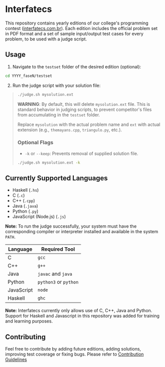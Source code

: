 # Interfatecs

This repository contains yearly editions of our college's programming contest ([interfatecs.com.br](https://interfatecs.com.br "Maratona Interfatecs")). Each edition includes the official problem set in PDF format and a set of sample input/output test cases for every problem, to be used with a judge script.

## Usage

1. Navigate to the `testset` folder of the desired edition (optional):
  ```bash
  cd YYYY_faseN/testset
  ```

2. Run the judge script with your solution file:
  >```bash
  >./judge.sh mysolution.ext
  >```
  >**WARNING**: By default, this will delete `mysolution.ext` file. This is standard behavior in judging scripts, to prevent competitor's files from accumulating in the `testset` folder.
>
>Replace `mysolution` with the actual problem name and `ext` with actual extension (e.g., `themayans.cpp`, `triangulo.py`, etc.).
>
>### Optional Flags
>- `-k` or `--keep`: Prevents removal of supplied solution file.
  >```bash
  >./judge.sh mysolution.ext -k
  >```

## Currently Supported Languages

- Haskell (`.hs`)
- C (`.c`)
- C++ (`.cpp`)
- Java (`.java`)
- Python (`.py`)
- JavaScript (Node.js) (`.js`)

 **Note:** To run the judge successfully, your system must have the corresponding compiler or interpreter installed and available in the system `PATH`.

| Language   | Required Tool         |
|------------|------------------------|
| C          | `gcc`                  |
| C++        | `g++`                  |
| Java       | `javac` and `java`     |
| Python     | `python3` or `python`  |
| JavaScript | `node`                 |
| Haskell    | `ghc`                  |

**Note:** Interfatecs currently only allows use of C, C++, Java and Python. Support for Haskell and Javascript in this repository was added for training and learning purposes.

## Contributing

Feel free to contribute by adding future editions, adding solutions, improving test coverage or fixing bugs. Please refer to [Contribution Guidelines](./CONTRIBUTING.md "CONTRIBUTING.md")
